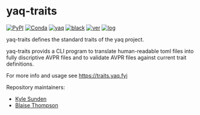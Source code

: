 # yaq-traits

[![PyPI](https://img.shields.io/pypi/v/yaq-traits)](https://pypi.org/project/yaq-traits)
[![Conda](https://img.shields.io/conda/vn/conda-forge/yaq-traits)](https://anaconda.org/conda-forge/yaq-traits)
[![yaq](https://img.shields.io/badge/framework-yaq-orange)](https://yaq.fyi/)
[![black](https://img.shields.io/badge/code--style-black-black)](https://black.readthedocs.io/)
[![ver](https://img.shields.io/badge/calver-YYYY.M.MICRO-blue)](https://calver.org/)
[![log](https://img.shields.io/badge/change-log-informational)](https://github.com/yaq-project/yaq-traits/blob/main/CHANGELOG.md)


yaq-traits defines the standard traits of the yaq project.

yaq-traits provids a CLI program to translate human-readable toml files into fully discriptive AVPR files and to validate AVPR files against current trait definitions.

For more info and usage see https://traits.yaq.fyi


Repository maintainers:
- [Kyle Sunden](https://github.com/ksunden)
- [Blaise Thompson](https://github.com/untzag)
